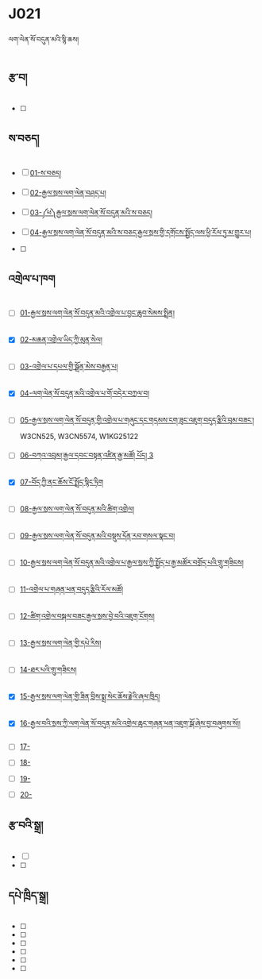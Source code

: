 # J021
ལག་ལེན་སོ་བདུན་མའི་སྙི་ཆས།

## རྩ་བ།
- [ ] 

## ས་བཅད།
- [ ] [01-ས་བཅད།](https://www.tbrc.org/?locale=bo#library_work_ViewInWIndow-W8LS17742%7CI8LS17760%7C1%7C1%7C1%7C54)
- [ ] [02-རྒྱལ་སྲས་ལག་ལེན་བཤད་པ།](https://www.tbrc.org/?locale=bo#!rid=O00EGS109585%7CO00EGS1095854CZ24972$W20548)
- [ ] [03-༼ཕ༽རྒྱལ་སྲས་ལག་ལེན་སོ་བདུན་མའི་ས་བཅད།](https://www.tbrc.org/?locale=bo#!rid=O10206%7CO102064CZ213151$W10206)
- [ ] [04-རྒྱལ་སྲས་ལག་ལེན་སོ་བདུན་མའི་ས་བཅད་རྒྱལ་སྲས་གྱི་དགོངས་སྤྱོད་ལས་ཕྱི་རོལ་ཏུ་མ་གྱུར་པ།](https://www.tbrc.org/?locale=bo#library_work_ViewByOutline-O1PD846041PD84687%7CW23608)
- [ ] 

## འགྲེལ་པ་ཁག
- [ ] [01-རྒྱལ་སྲས་ལག་ལེན་སོ་བདུན་མའི་འགྲེལ་པ་བྱང་ཆུབ་སེམས་སྤྲིན།](https://www.tbrc.org/?locale=bo#!rid=W1KG12304)
- [x] [02-མཆན་འགྲེལ་ཡིད་ཀྱི་མུན་སེལ།](https://www.tbrc.org/?locale=bo#library_work_ViewInWIndow-W29664%7C5551%7C1%7C1%7C1%7C75)
- [ ] [03-འགྲེལ་པ་དཔལ་གྱི་སྒྲོན་མེས་བརྒྱན་པ།](https://www.tbrc.org/?locale=bo#!rid=W1CZ2397)
- [x] [04-ལག་ལེན་སོ་བདུན་མའི་འགྲེལ་པ་གོ་བདེར་བཀྲལ་བ།](https://www.tbrc.org/?locale=bo#!rid=W4CZ295073)
- [ ] [05-རྒྱལ་སྲས་ལག་ལེན་སོ་བདུན་གྱི་འགྲེལ་པ་གཞུང་དང་གདམས་ངག་ཟུང་འཇུག་བདུད་རྩིའི་བུམ་བཟང་།](https://www.tbrc.org/?locale=bo#!rid=W1AC260) W3CN525, W3CN5574, W1KG25122
- [ ] [06-བཀའ་འབུམ།་རྒྱལ་དབང་བསྟན་འཛིན་རྒྱ་མཚོ། པོད། 3](https://www.tbrc.org/?locale=bo#library_work_ViewInWIndow-W1KG26102%7CI1KG26322%7C3%7C1%7C1%7C288)
- [x] [07-བོད་ཀྱི་ནང་ཆོས་ངོ་སྤྲོད་སྙིང་ཏིག](http://tibetanebooks.com/shungdrel/introduction-of-tibetan-buddhism)
- [ ] [08-རྒྱལ་སྲས་ལག་ལེན་སོ་བདུན་མའི་ཚིག་འགྲེལ།](https://www.tbrc.org/?locale=bo#!rid=O3JT3512%7CO3JT35124CZ78226$W29513)
- [ ] [09-རྒྱལ་སྲས་ལག་ལེན་སོ་བདུན་མའི་བསྡུས་དོན་རབ་གསལ་སྣང་བ།](https://www.tbrc.org/?locale=bo#!rid=O1PD86478%7CO1PD864781PD87123$W22389)
- [ ] [10-རྒྱལ་སྲས་ལག་ལེན་སོ་བདུན་མའི་འགྲེལ་པ་རྒྱལ་སྲས་ཀྱི་སྤྱོད་པ་རྒྱ་མཚོར་བགྲོད་པའི་གྲུ་གཟིངས།](https://www.tbrc.org/?locale=bo#!rid=O1PD84604%7CO1PD846041PD84686$W23608)
- [ ] [11-འགྲེལ་པ་གཞན་ཕན་བདུད་རྩིའི་རོལ་མཚོ།](https://www.tbrc.org/?locale=bo#!rid=W1KG25122)
- [ ] [12-ཚིག་འགྲེལ་བསྐལ་བཟང་རྒྱལ་སྲས་བྱེ་བའི་འཇུག་ངོགས།](https://www.tbrc.org/?locale=bo#!rid=W1KG25122)
- [ ] [13-རྒྱལ་སྲས་ལག་ལེན་གྱི་དཔེ་རིས།](https://www.tbrc.org/?locale=bo#!rid=W3CN554)
- [ ] [14-ཐར་པའི་གྲུ་གཟིངས།](https://www.tbrc.org/?locale=bo#!rid=W3CN4336)
- [x] [15-རྒྱལ་སྲས་ལག་ལེན་གྱི་ཟིན་བྲིས་སྨྲ་སེང་ཆོས་རྗེའི་ཞལ་ཁྲིད།](https://www.tbrc.org/?locale=bo#!rid=W2PD19374)
- [x] [16-རྒྱལ་བའི་སྲས་ཀྱི་ལག་ལེན་སོ་བདུན་མའི་འགྲེལ་ཆུང་གཞན་ཕན་འཇུག་སྒོ་ཞེས་བྱ་བཞུགས་སོ།།](https://dharmacloud.tsadra.org/product/%e0%bd%a2%e0%be%92%e0%be%b1%e0%bd%a3%e0%bc%8b%e0%bd%96%e0%bd%a0%e0%bd%b2%e0%bc%8b%e0%bd%a6%e0%be%b2%e0%bd%a6%e0%bc%8b%e0%bd%80%e0%be%b1%e0%bd%b2%e0%bc%8b%e0%bd%a3%e0%bd%82%e0%bc%8b%e0%bd%a3%e0%bd%ba/)
- [ ] [17-]()
- [ ] [18-]()
- [ ] [19-]()
- [ ] [20-]()


## རྩ་བའི་སྒྲ།
- [ ] []()
- [ ] 

## དཔེ་ཁྲིད་སྒྲ།
- [ ] 
- [ ] 
- [ ] 
- [ ] 
- [ ] 
- [ ]
